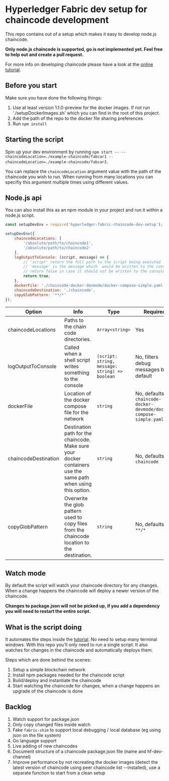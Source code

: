 # Hyperledger Fabric dev setup for chaincode development

This repo contains out of a setup which makes it easy to develop node.js chaincode.

**Only node.js chaincode is supported, go is not implemented yet. Feel free to help out and create a pull request.**

For more info on developing chaincode please have a look at the [online tutorial](http://hyperledger-fabric.readthedocs.io/en/v1.1.0-preview/chaincode4ade.html).

## Before you start

Make sure you have done the following things:

1. Use at least version 1.1.0-preview for the docker images. If not run './setupDockerImages.sh' which you can find in the root of this project.
2. Add the path of the repo to the docker file sharing preferences
3. Run `npm install`

## Starting the script

Spin up your dev environment by running `npm start -- --chaincodeLocation=./example-chaincode/fabcar1 --chaincodeLocation=./example-chaincode/fabcar2`.

You can replace the `chaincodeLocation` argument value with the path of the chaincode you wish to run.
When running from many locations you can specifiy this argument multiple times using different values.

## Node.js api

You can also install this as an npm module in your project and run it within a node.js script.

```javascript
const setupDevEnv = require('hyperledger-fabric-chaincode-dev-setup');

setupDevEnv({
    chaincodeLocations: [
        '/absolute/path/to/chaincode1',
        '/absolute/path/to/chaincode2'
    ],
    logOutputToConsole: (script, message) => {
        // 'script' return the full path to the script being executed
        // 'message' is the message which  would be written to the console
        // return false in case it should not be written to the console
        return true;
    },
    dockerFile: './chaincode-docker-devmode/docker-compose-simple.yaml',
    chaincodeDestination: './chaincode',
    copyGlobPattern: '**/*'
});
```

| Option               | Info                                                                                                           | Type                                           | Required                               |
|----------------------|----------------------------------------------------------------------------------------------------------------|------------------------------------------------|----------------------------------------|
| chaincodeLocations   | Paths to the chain code directories.                                                                           | `Array<string>`                                | Yes                                    |
| logOutputToConsole   | Called when a shell script writes something to the console                                                     | `(script: string, message: string) => boolean` | No, filters debug messages by default  |
| dockerFile           | Location of the docker compose file for the network                                                            | `string`                                       | No, defaults to `chaincode-docker-devmode/docker-compose-simple.yaml` |
| chaincodeDestination | Destination path for the chaincode. Make sure your docker containers use the same path when using this option. | `string`                                       | No, defaults to `chaincode`            |
| copyGlobPattern      | Overwrite the glob pattern used to copy files from the chaincode location to the destination.                  | `string`                                       | No, defaults to `**/*`                 |


## Watch mode

By default the script will watch your chaincode directory for any changes. When a change happens the chaincode will deploy a newer version of the chaincode.

**Changes to package.json will not be picked up, if you add a dependency you will need to restart the entire script.**

## What is the script doing

It automates the steps inside the [tutorial](http://hyperledger-fabric.readthedocs.io/en/v1.1.0-preview/chaincode4ade.html). 
No need to setup many terminal windows. With this repo you'll only need to run a single script. It also watches for changes in the chaincode and automatically deploys them.

Steps which are done behind the scenes:

1. Setup a simple blockchain network
2. Install npm packages needed for the chaincode script
3. Build/deploy and instantiate the chaincode
4. Start watching the chaincode for changes, when a change happens an upgrade of the chaincode is done

## Backlog

1. Watch support for package.json 
2. Only copy changed files inside watch
3. Fake `fabric-shim` to support local debugging / local database (eg using json on the file system)
4. Go language support
5. Live adding of new chaincodes
6. Document structure of a chaincode package.json file (name and hf-dev-channel)
7. Improve performance by not recreating the docker images (detect the latest version of chaincode using peer chaincode list --installed), use a separate function to start from a clean setup

